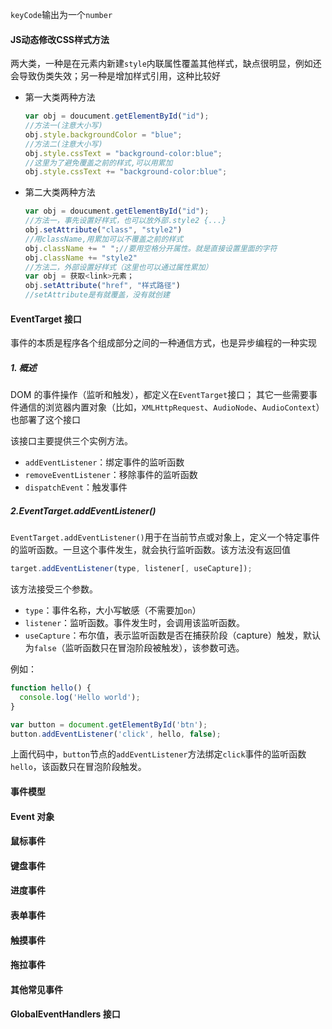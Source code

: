 `keyCode`输出为一个`number`

#### JS动态修改CSS样式方法

两大类，一种是在元素内新建`style`内联属性覆盖其他样式，缺点很明显，例如还会导致伪类失效；另一种是增加样式引用，这种比较好

- 第一大类两种方法

  ```javascript
  var obj = doucument.getElementById("id");
  //方法一(注意大小写)
  obj.style.backgroundColor = "blue";
  //方法二(注意大小写)
  obj.style.cssText = "background-color:blue";
  //这里为了避免覆盖之前的样式,可以用累加
  obj.style.cssText += "background-color:blue";
  ```

- 第二大类两种方法

  ```javascript
  var obj = doucument.getElementById("id");
  //方法一，事先设置好样式，也可以放外部.style2 {...}
  obj.setAttribute("class", "style2")
  //用className,用累加可以不覆盖之前的样式
  obj.className += " ";//要用空格分开属性。就是直接设置里面的字符
  obj.className += "style2"
  //方法二，外部设置好样式（这里也可以通过属性累加）
  var obj = 获取<link>元素； 
  obj.setAttribute("href", "样式路径")
  //setAttribute是有就覆盖，没有就创建
  ```

  

#### EventTarget 接口

事件的本质是程序各个组成部分之间的一种通信方式，也是异步编程的一种实现

##### 1. 概述

 DOM 的事件操作（监听和触发），都定义在`EventTarget`接口； 其它一些需要事件通信的浏览器内置对象（比如，`XMLHttpRequest`、`AudioNode`、`AudioContext`）也部署了这个接口 

该接口主要提供三个实例方法。

- `addEventListener`：绑定事件的监听函数
- `removeEventListener`：移除事件的监听函数
- `dispatchEvent`：触发事件

##### 2.EventTarget.addEventListener()

 `EventTarget.addEventListener()`用于在当前节点或对象上，定义一个特定事件的监听函数。一旦这个事件发生，就会执行监听函数。该方法没有返回值

```js
target.addEventListener(type, listener[, useCapture]);
```

该方法接受三个参数。

- `type`：事件名称，大小写敏感（不需要加`on`）
- `listener`：监听函数。事件发生时，会调用该监听函数。
- `useCapture`：布尔值，表示监听函数是否在捕获阶段（capture）触发，默认为`false`（监听函数只在冒泡阶段被触发），该参数可选。

例如：

```js
function hello() {
  console.log('Hello world');
}

var button = document.getElementById('btn');
button.addEventListener('click', hello, false);
```

上面代码中，`button`节点的`addEventListener`方法绑定`click`事件的监听函数`hello`，该函数只在冒泡阶段触发。 

#### 事件模型

#### Event 对象

#### 鼠标事件

#### 键盘事件

#### 进度事件

#### 表单事件

#### 触摸事件

#### 拖拉事件

#### 其他常见事件

#### GlobalEventHandlers 接口

